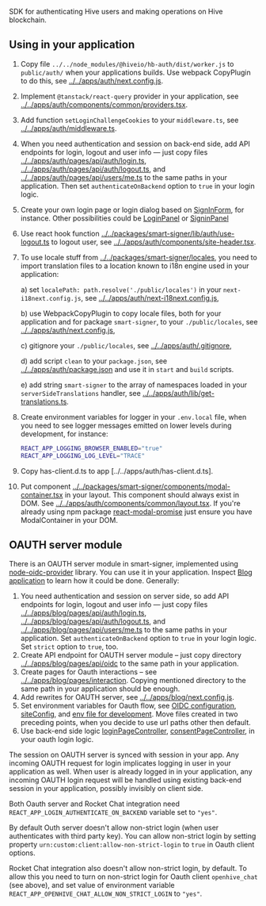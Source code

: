 SDK for authenticating Hive users and making operations on Hive
blockchain.

## Using in your application

1. Copy file `../../node_modules/@hiveio/hb-auth/dist/worker.js` to
   `public/auth/` when your applications builds. Use webpack CopyPlugin
   to do this, see
   [../../apps/auth/next.config.js](../../apps/auth/next.config.js).
2. Implement `@tanstack/react-query` provider in your application, see
   [../../apps/auth/components/common/providers.tsx](../../apps/auth/components/common/providers.tsx).
3. Add function `setLoginChallengeCookies` to your `middleware.ts`, see
   [../../apps/auth/middleware.ts](../../apps/auth/middleware.ts).
4. When you need authentication and session on back-end side, add API
   endpoints for login, logout and user info — just copy files
   [../../apps/auth/pages/api/auth/login.ts](../../apps/auth/pages/api/auth/login.ts),
   [../../apps/auth/pages/api/auth/logout.ts](../../apps/auth/pages/api/auth/logout.ts),
   and
   [../../apps/auth/pages/api/users/me.ts](../../apps/auth/pages/api/users/me.ts)
   to the same paths in your application. Then set
   `authenticateOnBackend` option to `true` in your login logic.
5. Create your own login page or login dialog based on
   [SignInForm](../../packages/smart-signer/components/auth/form.tsx),
   for instance. Other possibilities could be
   [LoginPanel](../../packages/smart-signer/components/login-panel.tsx)
   or
   [SigninPanel](../../packages/smart-signer/components/signin-panel.tsx)
6. Use react hook function
   [../../packages/smart-signer/lib/auth/use-logout.ts](../../packages/smart-signer/lib/auth/use-logout.ts)
   to logout user, see
   [../../apps/auth/components/site-header.tsx](../../apps/auth/components/site-header.tsx).
7. To use locale stuff from
   [../../packages/smart-signer/locales](../../packages/smart-signer/locales),
   you need to import translation files to a location known to i18n
   engine used in your application:

    a) set `localePath: path.resolve('./public/locales')` in your
    `next-i18next.config.js`, see
    [../../apps/auth/next-i18next.config.js](../../apps/auth/next-i18next.config.js]),

    b) use WebpackCopyPlugin to copy locale files, both for your
    application and for package `smart-signer`, to your `./public/locales`,
    see
    [../../apps/auth/next.config.js](../../apps/auth/next.config.js),

    c) gitignore your `./public/locales`, see
    [../../apps/auth/.gitignore](../../apps/auth/.gitignore),

    d) add script `clean` to your `package.json`, see
    [../../apps/auth/package.json](../../apps/auth/package.json) and use
    it in `start` and `build` scripts.

    e) add string `smart-signer` to the array of namespaces loaded in
    your `serverSideTranslations` handler, see
    [../../apps/auth/lib/get-translations.ts](../../apps/auth/lib/get-translations.ts).

8. Create environment variables for logger in your
   `.env.local` file, when you need to see logger messages emitted on
   lower levels during development, for instance:
   ```bash
   REACT_APP_LOGGING_BROWSER_ENABLED="true"
   REACT_APP_LOGGING_LOG_LEVEL="TRACE"
   ```
9. Copy has-client.d.ts to app [../../apps/auth/has-client.d.ts].
10. Put component
    [../../packages/smart-signer/components/modal-container.tsx](../../packages/smart-signer/components/modal-container.tsx)
    in your layout. This component should always exist in DOM. See
    [../../apps/auth/components/common/layout.tsx](../../apps/auth/components/common/layout.tsx).
    If you're already using npm package
    [react-modal-promise](https://github.com/cudr/react-modal-promise#readme)
    just ensure you have ModalContainer in your DOM.


## OAUTH server module

There is an OAUTH server module in smart-signer, implemented using
[node-oidc-provider](https://github.com/panva/node-oidc-provider)
library. You can use it in your application. Inspect [Blog
application](../../apps/blog) to learn how it could be done. Generally:

1. You need authentication and session on server side, so add API
   endpoints for login, logout and user info — just copy files
   [../../apps/blog/pages/api/auth/login.ts](../../apps/blog/pages/api/auth/login.ts),
   [../../apps/blog/pages/api/auth/logout.ts](../../apps/blog/pages/api/auth/logout.ts),
   and
   [../../apps/blog/pages/api/users/me.ts](../../apps/blog/pages/api/users/me.ts)
   to the same paths in your application. Set `authenticateOnBackend`
   option to `true` in your login logic. Set `strict` option to `true`,
   too.
2. Create API endpoint for OAUTH server module – just copy directory
   [../../apps/blog/pages/api/oidc](../../apps/blog/pages/api/oidc) to
   the same path in your application.
3. Create pages for Oauth interactions – see
   [../../apps/blog/pages/interaction](../../apps/blog/pages/interaction).
   Copying mentioned directory to the same path in your application
   should be enough.
4. Add rewrites for OAUTH server, see
   [../../apps/blog/next.config.js](../../apps/blog/next.config.js).
4. Set environment variables for Oauth flow, see [OIDC
   configuration](../../packages/smart-signer/lib/oidc.ts),
   [siteConfig](../../packages/ui/config/site.ts), and [env file for
   development](../../apps/blog/.env). Move files created in two
   preceding points, when you decide to use url paths other then
   default.
5. Use back-end side logic
   [loginPageController](../../packages/smart-signer/lib/login-page-controller.ts),
   [consentPageController](../../packages/smart-signer/lib/consent-page-controller.ts),
   in your oauth login logic.

The session on OAUTH server is synced with session in your app. Any
incoming OAUTH request for login implicates logging in user in your
application as well. When user is already logged in in your application,
any incoming OAUTH login request will be handled using existing back-end
session in your application, possibly invisibly on client side.

Both Oauth server and Rocket Chat integration need
`REACT_APP_LOGIN_AUTHENTICATE_ON_BACKEND` variable set to `"yes"`.

By default Outh server doesn't allow non-strict login (when user
authenticates with third party key). You can allow non-strict login by
setting property `urn:custom:client:allow-non-strict-login` to `true` in
Oauth client options.

Rocket Chat integration also doesn't allow non-strict login, by default.
To allow this you need to turn on non-strict login for Oauth client
`openhive_chat` (see above), and set value of environment variable
`REACT_APP_OPENHIVE_CHAT_ALLOW_NON_STRICT_LOGIN` to `"yes"`.

